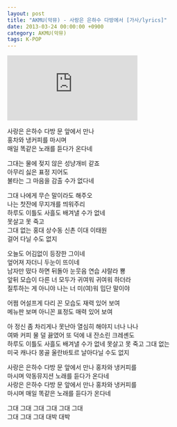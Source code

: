 ```yaml
---
layout: post
title: "AKMU(악뮤) - 사랑은 은하수 다방에서 [가사/lyrics]"
date: 2013-03-24 00:00:00 +0900
category: AKMU(악뮤)
tags: K-POP
---
```


<div class="youtube-iframe-container iframe-16-to-9">
    <iframe src="https://www.youtube.com/embed/X1oB8fPw5Dc" title="AKMU(악뮤) - 사랑은 은하수 다방에서" frameborder="0" allow="accelerometer; autoplay; clipboard-write; encrypted-media; gyroscope; picture-in-picture; web-share" allowfullscreen></iframe>
</div>

사랑은 은하수 다방 문 앞에서 만나  
홍차와 냉커피를 마시며  
매일 똑같은 노래를 듣다가 온다네

그대는 물에 젖지 않은 성냥개비 같죠  
아무리 싫은 표정 지어도  
불타는 그 마음을 감출 수가 없다네

그대 나에게 무슨 말이라도 해주오  
나는 찻잔에 무지개를 띄워주리  
하루도 이틀도 사흘도 배겨낼 수가 없네  
못살고 못 죽고  
그대 없는 홍대 상수동 신촌 이대 이태원  
걸어 다닐 수도 없지

오늘도 어김없이 등장한 그이네  
엎어져 자더니 두눈이 뜨이네  
남자만 떴다 하면 뒤돌아 눈웃음 연습 샤랄라 뿅  
앞뒤 모습이 다른 너 모두가 귀여워 귀여워 하더라  
질투하는 게 아니야 나는 너 미(여)워 밉단 말이야

어쩜 어설프게 다리 꼰 모습도 재력 있어 보여  
메뉴판 보며 아니꼰 표정도 매력 있어 보여

아 정신 좀 차리게나 못난아 열심히 해야지 너나 나나  
여봐 커피 물 덜 끓였어 또 덕에 내 잔소린 크레셴도  
하루도 이틀도 사흘도 배겨낼 수가 없네 못살고 못 죽고 그대 없는   
미국 캐나다 몽골 울란바토르 날아다닐 수도 없지

사랑은 은하수 다방 문 앞에서 만나 홍차와 냉커피를   
마시며 악동뮤지션 노래를 듣다가 온다네   
사랑은 은하수 다방 문 앞에서 만나 홍차와 냉커피를   
마시며 매일 똑같은 노래를 듣다가 온다네

그대 그대 그대 그대 그대 그대  
그대 그대 그대 대박 대박